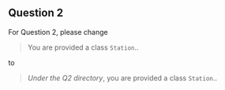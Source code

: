 ## Question 2

For Question 2, please change

> You are provided a class `Station`..

to

> *Under the Q2 directory*, you are provided a class `Station`..
